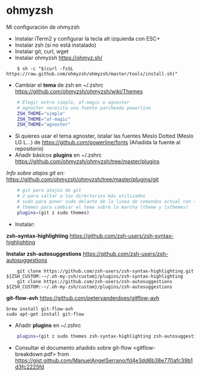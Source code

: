 # ohmyzsh
Mi configuración de ohmyzsh

- Instalar iTerm2 y configurar la tecla alt izquierda con ESC+
- Instalar zsh (si no está instalado)
- Instalar git, curl, wget
- Instalar ohmyzsh <https://ohmyz.sh/>
```shell 
    $ sh -c "$(curl -fsSL https://raw.github.com/ohmyzsh/ohmyzsh/master/tools/install.sh)"
```

- Cambiar el **tema** de zsh en ~/.zshrc <https://github.com/ohmyzsh/ohmyzsh/wiki/Themes>

```bash
    # Elegir entre simple, af-magic o agnoster
    # agnoster necesita una fuente parcheada powerline
    ZSH_THEME="simple"
    ZSH_THEME="af-magic"
    ZSH_THEME="agnoster"
```
- Si quieres usar el tema agnoster, istalar las fuentes Meslo Dotted (Meslo LG L...) de <https://github.com/powerline/fonts> (Añadida la fuente al repositorio)
- Añadir básicos **plugins** en ~/.zshrc <https://github.com/ohmyzsh/ohmyzsh/tree/master/plugins>

_Info sobre atajos git en:_ <https://github.com/ohmyzsh/ohmyzsh/tree/master/plugins/git>
```bash
    # git para atajos de git 
    # z para saltar a los directorios más utilizados
    # sudo para poner sudo delante de la linea de comandos actual con <ESC><ESC>
    # themes para cambiar el tema sobre la marcha (theme y lsthemes)
    plugins=(git z sudo themes)
```

- Instalar:

**zsh-syntax-highlighting** <https://github.com/zsh-users/zsh-syntax-highlighting>

**Instalar zsh-autosuggestions** <https://github.com/zsh-users/zsh-autosuggestions>

```shell 
    git clone https://github.com/zsh-users/zsh-syntax-highlighting.git ${ZSH_CUSTOM:-~/.oh-my-zsh/custom}/plugins/zsh-syntax-highlighting
    git clone https://github.com/zsh-users/zsh-autosuggestions ${ZSH_CUSTOM:-~/.oh-my-zsh/custom}/plugins/zsh-autosuggestions
```
**git-flow-avh** <https://github.com/petervanderdoes/gitflow-avh>

```shell 
brew install git-flow-avh
sudo apt-get install git-flow
```

- Añadir **plugins** en ~/.zshrc

```bash
    plugins=(git z sudo themes zsh-syntax-highlighting zsh-autosuggestions git-flow)
```

- Consultar el documento añadido sobre git-flow <gitflow-breakdown.pdf> from <https://gist.github.com/ManuelAngelSerrano/fd4e3dd6b38e770afc39b1d3fc2225fd>

<script src="https://gist.github.com/ManuelAngelSerrano/fd4e3dd6b38e770afc39b1d3fc2225fd.js"></script>
